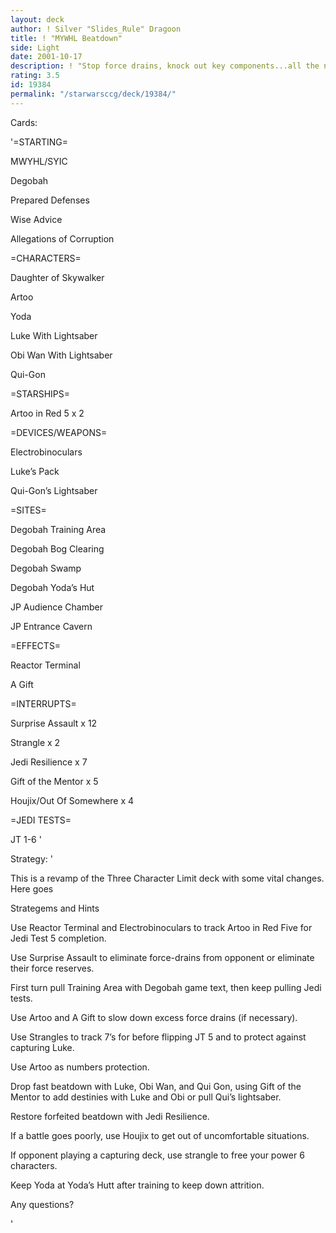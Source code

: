 ```yaml
---
layout: deck
author: ! Silver "Slides_Rule" Dragoon
title: ! "MYWHL Beatdown"
side: Light
date: 2001-10-17
description: ! "Stop force drains, knock out key components...all the necessities with a very nice outcome."
rating: 3.5
id: 19384
permalink: "/starwarsccg/deck/19384/"
---
```

Cards: 

'=STARTING=

MWYHL/SYIC

Degobah

Prepared Defenses

Wise Advice

Allegations of Corruption


=CHARACTERS=

Daughter of Skywalker

Artoo

Yoda

Luke With Lightsaber

Obi Wan With Lightsaber

Qui-Gon


=STARSHIPS=

Artoo in Red 5 x 2


=DEVICES/WEAPONS=

Electrobinoculars

Luke’s Pack

Qui-Gon’s Lightsaber


=SITES=

Degobah Training Area

Degobah Bog Clearing

Degobah Swamp

Degobah Yoda’s Hut

JP Audience Chamber

JP Entrance Cavern


=EFFECTS=

Reactor Terminal

A Gift


=INTERRUPTS=

Surprise Assault x 12

Strangle x 2

Jedi Resilience x 7

Gift of the Mentor x 5

Houjix/Out Of Somewhere x 4


=JEDI TESTS=

JT 1-6 '

Strategy: '

This is a revamp of the Three Character Limit deck with some vital changes.  Here goes


Strategems and Hints


Use Reactor Terminal and Electrobinoculars to track Artoo in Red Five for Jedi Test 5 completion.


Use Surprise Assault to eliminate force-drains from opponent or eliminate their force reserves.


First turn pull Training Area with Degobah game text, then keep pulling Jedi tests.


Use Artoo and A Gift to slow down excess force drains (if necessary).


Use Strangles to track 7’s for before flipping JT 5 and to protect against capturing Luke.


Use Artoo as numbers protection.


Drop fast beatdown with Luke, Obi Wan, and Qui Gon, using Gift of the Mentor to add destinies with Luke and Obi or pull Qui’s lightsaber.


Restore forfeited beatdown with Jedi Resilience.


If a battle goes poorly, use Houjix to get out of uncomfortable situations.


If opponent playing a capturing deck, use strangle to free your power 6 characters.


Keep Yoda at Yoda’s Hutt after training to keep down attrition.


Any questions?


'
